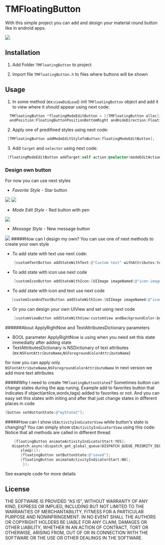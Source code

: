 # TMFloatingButton
With this simple project you can add and design your material round button like in android apps.

![](https://raw.github.com/IhorShevchuk/TMFloatingButton/master/FloatingButton/screen.png)

## Installation
1) Add Folder `TMFloatingButton` to project

2) Import file `TMFloatingButton.h` to files where buttons will be shown

## Usage
1) In some method (ex:`viewDidLoad`) init `TMFloatingButton` object and add it to view where it should appear using next code:
```objectivec
  TMFloatingButton *floatingModeEditButton = [[TMFloatingButton alloc]initWithWidth:addToFavoritesHeight withMargin:addToFavoritesmargin 
  andPosition:FloatingButtonPositionBottomRight andHideDirection:FloatingButtonHideDirectionDown andSuperView:self.navigationController.view];
```
2) Apply one of predifined styles using next code:
```objectivec
 [TMFloatingButton addModeEditStyleToButton:floatingModeEditButton];
```
3) Add `target` and `selector` using next code:
```objectivec
 [floatingModeEditButton addTarget:self action:@selector(modeEditAction) forControlEvents:UIControlEventTouchUpInside];
```


### Design own button
For now you can use next styles
- _Favorite Style_        - Star button

![](https://raw.github.com/IhorShevchuk/TMFloatingButton/master/FloatingButton/favorites1.png) ![](https://raw.github.com/IhorShevchuk/TMFloatingButton/master/FloatingButton/favorites2.png)

- _Mode Edit Style_  -     Red button with pen

![](https://raw.github.com/IhorShevchuk/TMFloatingButton/master/FloatingButton/modeEdit.png)

- _Message Style_  -  New message button

![](https://raw.github.com/IhorShevchuk/TMFloatingButton/master/FloatingButton/newMessage.png)
#####How can I design my own?
You can use one of next methods to create your own style 
- To add state with text use next code:
```objectivec
    [customTextButton addStateWithText:@"Custom text" withAttributes:textAttributesDictionary andBackgroundColor:bgColor forName:@"CustomTextState" applyRightNow:YES];
```
- To add state with icon use next code
```objectivec
    [customIconButton addStateWithIcon:[UIImage imageNamed:@"icon-image"] andBackgroundColor:bgColor forName:@"CustomIconState" applyRightNow:NO];
```
- To add state with icon and text use next code
```objectivec
   [customIconAndTextButton addStateWithIcon:[UIImage imageNamed:@"icon-image"] andText:@"Custom text" withAttributestextAttributesDictionary andBackgroundColor:bgColor forName:@"CustomTextAndIconState" applyRightNow:NO];
```
- Or you can design your own UIView and set using next code
```objectivec
    [customViewButton addStateWithView:customView andBackgroundColor:bgColor forName:@"CustomViewState" applyRightNow:YES];
```
######About ApplyRightNow and TextAttributesDictionary parameters
- BOOL parameter ApplyRightNow is using when you need set this state immediatly after adding state
- TextAttributesDictionary is NSDictionary of text attributes (ex:`NSFontAttributeName`,`NSForegroundColorAttributeName`)

for now you can apply only `NSFontAttributeName`,`NSForegroundColorAttributeName` in next version we add more text attributes
  
#####Why I need to create `TMFloatingButtonState`s?
Sometimes button can change states during the app runing. 
Example add to favorites button that indicates if object(artilce,words,tags) added to favorites or not. And you can easy set  this states with initing and after that just change states in different places in code
  ```objectivec
 [button setButtonState:@"myState2"];
  ```

#####How can I show `UIActivityIndicatorView` while button's state is changing?
You can simply show `UIActivityIndicatorView` using this code:
Notice that all methods are called in different thread

 ```objectivec
     [floatingButton animateActivityIndicatorStart:YES];
    dispatch_async(dispatch_get_global_queue(DISPATCH_QUEUE_PRIORITY_DEFAULT, 0), ^{
        sleep(1);
        [floatingButton setButtonState:@"saved"];
        [floatingButton animateActivityIndicatorStart:NO];
         });
  ```
See example code for more details

## License
THE SOFTWARE IS PROVIDED "AS IS", WITHOUT WARRANTY OF ANY KIND, EXPRESS OR
IMPLIED, INCLUDING BUT NOT LIMITED TO THE WARRANTIES OF MERCHANTABILITY,
FITNESS FOR A PARTICULAR PURPOSE AND NONINFRINGEMENT. IN NO EVENT SHALL THE
AUTHORS OR COPYRIGHT HOLDERS BE LIABLE FOR ANY CLAIM, DAMAGES OR OTHER
LIABILITY, WHETHER IN AN ACTION OF CONTRACT, TORT OR OTHERWISE, ARISING FROM,
OUT OF OR IN CONNECTION WITH THE SOFTWARE OR THE USE OR OTHER DEALINGS IN THE
SOFTWARE.
